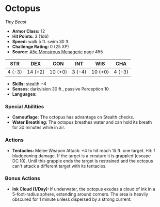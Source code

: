 # Octopus

*Tiny* *Beast*

- **Armor Class:** 12
- **Hit Points:** 3 (1d6)
- **Speed:** walk 5 ft. swim 30 ft.
- **Challenge Rating:** 0 (25 XP)
- **Source:** [A5e Monstrous Menagerie](https://enpublishingrpg.com/products/level-up-monstrous-menagerie-a5e) page 455

| STR | DEX | CON | INT | WIS | CHA |
| --- | --- | --- | --- | --- | --- |
| 4 (-3) | 14 (+2) | 10 (+0) | 3 (-4) | 10 (+0) | 4 (-3) |

- **Skills:** stealth +4
- **Senses:** darkvision 30 ft., passive Perception 10
- **Languages:** 
### Special Abilities
- **Camouflage:** The octopus has advantage on Stealth checks.
- **Water Breathing:** The octopus breathes water and can hold its breath for 30 minutes while in air.
### Actions
- **Tentacles:** Melee Weapon Attack: +4 to hit  reach 15 ft.  one target. Hit: 1 bludgeoning damage. If the target is a creature  it is grappled (escape DC 10). Until this grapple ends  the target is restrained  and the octopus can't attack a different target with its tentacles.
### Bonus Actions
- **Ink Cloud (1/Day):** If underwater, the octopus exudes a cloud of ink in a 5-foot-radius sphere, extending around corners. The area is heavily obscured for 1 minute unless dispersed by a strong current.


